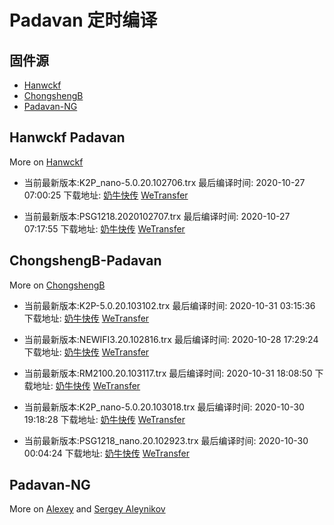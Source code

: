 # Padavan 定时编译

## 固件源

- [Hanwckf](#Hanwckf-Padavan)
- [ChongshengB](#ChongshengB-Padavan)
- [Padavan-NG](#Padavan-NG)

## Hanwckf Padavan
More on [Hanwckf](https://github.com/hanwckf/rt-n56u/)

* 当前最新版本:K2P_nano-5.0.20.102706.trx  最后编译时间: 2020-10-27 07:00:25  下载地址: [奶牛快传](https://cowtransfer.com/s/a653a24775fc49)  [WeTransfer](https://we.tl/t-u4qO0KoEQp)

* 当前最新版本:PSG1218.2020102707.trx  最后编译时间: 2020-10-27 07:17:55  下载地址: [奶牛快传](https://cowtransfer.com/s/600de9f306724c)  [WeTransfer](https://we.tl/t-zkrutL5Nk8)


















## ChongshengB-Padavan
More on [ChongshengB](https://github.com/chongshengB/rt-n56u)



* 当前最新版本:K2P-5.0.20.103102.trx  最后编译时间: 2020-10-31 03:15:36  下载地址: [奶牛快传](https://cowtransfer.com/s/bd07618e3b6746)  [WeTransfer](https://we.tl/t-JNboQ6lj2O)

* 当前最新版本:NEWIFI3.20.102816.trx  最后编译时间: 2020-10-28 17:29:24  下载地址: [奶牛快传](https://cowtransfer.com/s/536ccdce13124e)  [WeTransfer](https://we.tl/t-gBpecUhWxu)

* 当前最新版本:RM2100.20.103117.trx  最后编译时间: 2020-10-31 18:08:50  下载地址: [奶牛快传](https://cowtransfer.com/s/457f4b636fe34f)  [WeTransfer](https://we.tl/t-g3Qq9C02Oy)

* 当前最新版本:K2P_nano-5.0.20.103018.trx  最后编译时间: 2020-10-30 19:18:28  下载地址: [奶牛快传](https://cowtransfer.com/s/77d239c470e247)  [WeTransfer](https://we.tl/t-XVY2js7kbU)

* 当前最新版本:PSG1218_nano.20.102923.trx  最后编译时间: 2020-10-30 00:04:24  下载地址: [奶牛快传](https://cowtransfer.com/s/eaa13510b6ee43)  [WeTransfer](https://we.tl/t-WHlEfhMQ2l)














## Padavan-NG
More on [Alexey](https://gitlab.com/dm38/padavan-ng) and [Sergey Aleynikov](https://github.com/dur-randir/padavan-ng)
